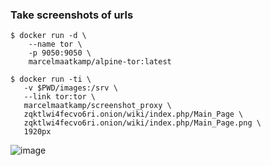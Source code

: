 ### Take screenshots of urls
```
$ docker run -d \
    --name tor \
    -p 9050:9050 \
    marcelmaatkamp/alpine-tor:latest
```
```
$ docker run -ti \
   -v $PWD/images:/srv \
   --link tor:tor \
   marcelmaatkamp/screenshot_proxy \
   zqktlwi4fecvo6ri.onion/wiki/index.php/Main_Page \
   zqktlwi4fecvo6ri.onion/wiki/index.php/Main_Page.png \
   1920px
```
![image](https://raw.githubusercontent.com/marcelmaatkamp/docker-applications/master/web/screenshot/ubermuda_screenshot/images/zqktlwi4fecvo6ri.onion/wiki/index.php/Main_Page.png)

